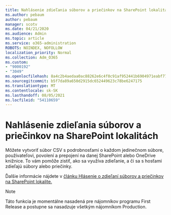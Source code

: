 ```yaml
---
title: Nahlásenie zdieľania súborov a priečinkov na SharePoint lokalitách
ms.author: pebaum
author: pebaum
manager: scotv
ms.date: 04/21/2020
ms.audience: Admin
ms.topic: article
ms.service: o365-administration
ROBOTS: NOINDEX, NOFOLLOW
localization_priority: Normal
ms.collection: Adm_O365
ms.custom:
- "9000192"
- "3049"
ms.openlocfilehash: 8a4c2b4aedaa0ac88262e6c4f0c91af952441b6904971eabf774c2a8b7b58042
ms.sourcegitcommit: b5f7da89a650d2915dc652449623c78be6247175
ms.translationtype: MT
ms.contentlocale: sk-SK
ms.lasthandoff: 08/05/2021
ms.locfileid: "54110659"
---
```

# <a name="report-on-file-and-folder-sharing-in-sharepoint-sites"></a>Nahlásenie zdieľania súborov a priečinkov na SharePoint lokalitách

Môžete vytvoriť súbor CSV s podrobnosťami o každom jedinečnom súbore, používateľovi, povolení a prepojení na danej SharePoint alebo OneDrive knižnice. To vám pomôže zistiť, ako sa využíva zdieľanie, a či sa s hosťami zdieľajú súbory alebo priečinky.

Ďalšie informácie nájdete v [článku Hlásenie o zdieľaní súborov a priečinkov na SharePoint lokalite.](https://docs.microsoft.com/sharepoint/sharing-reports)

> [!NOTE]
> Táto funkcia je momentálne nasadená pre nájomníkov programu First Release a postupne sa nasadzuje všetkým nájomníkom Production.